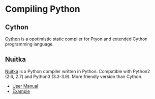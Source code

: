 # Compiling Python

## Cython

[Cython](https://cython.org/) is a opotimistic static compiler for Ptyon and extended Cython programming language.

## Nuitka

[Nuitka](https://nuitka.net/) is a Python compiler written in Python. Compatible with Python2 (2.6, 2.7) and Python3 (3.3-3.9). More friendly version than Cython.

* [User Manual](https://nuitka.net/doc/user-manual.html)
* [Example](https://github.com/TransactCharlie/nuitka-docker-example/blob/master/build_scripts/ldd_cp.sh)

